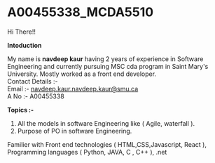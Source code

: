 # A00455338_MCDA5510
Hi There!!

**Intoduction**

My name is **navdeep kaur** having 2 years of experience in Software Engineering and currently pursuing MSC cda program in Saint Mary's University. Mostly worked as a front end developer. <br/>
Contact Details :- <br/>
Email :- navdeep.kaur.navdeep.kaur@smu.ca <br/>
A No :- A00455338 <br/>

**Topics :-** <br/>

1. All the models in software Engineering like ( Agile, waterfall ). <br/>
2. Purpose of PO in software Engineering.<br/>

Familier with Front end technologies ( HTML,CSS,Javascript, React ), Programming languages ( Python, JAVA, C , C++ ), .net <br/>




